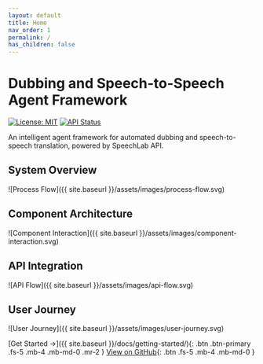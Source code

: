 ```yaml
---
layout: default
title: Home
nav_order: 1
permalink: /
has_children: false
---
```


# Dubbing and Speech-to-Speech Agent Framework

[![License: MIT](https://img.shields.io/badge/License-MIT-yellow.svg)](https://opensource.org/licenses/MIT)
[![API Status](https://img.shields.io/badge/API-Stable-green.svg)](https://translate-api.speechlab.ai)

An intelligent agent framework for automated dubbing and speech-to-speech translation, powered by SpeechLab API.

## System Overview

![Process Flow]({{ site.baseurl }}/assets/images/process-flow.svg)

## Component Architecture

![Component Interaction]({{ site.baseurl }}/assets/images/component-interaction.svg)

## API Integration

![API Flow]({{ site.baseurl }}/assets/images/api-flow.svg)

## User Journey

![User Journey]({{ site.baseurl }}/assets/images/user-journey.svg)

[Get Started →]({{ site.baseurl }}/docs/getting-started/){: .btn .btn-primary .fs-5 .mb-4 .mb-md-0 .mr-2 }
[View on GitHub](https://github.com/shaft-foundation/SpeechlabAgentsDocs){: .btn .fs-5 .mb-4 .mb-md-0 }
